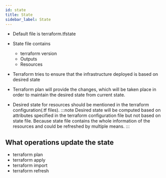 ```yaml
---
id: state
title: State
sidebar_label: State
---
```


- Default file is terraform.tfstate
- State file contains
    - terraform version
    - Outputs
    - Resources

- Terraform tries to ensure that the infrastructure deployed is based on desired state
- Terraform plan will provide the changes, which will be taken place in order to maintain the desired state from current state.
- Desired state for resources should be mentioned in the terraform configuration(.tf files).
:::note
Desired state will be computed based on attributes specified in the terraform configuration file but not based on state file. Because state file contains the whole information of the resources and could be refreshed by multiple means.
:::

## What operations update the state
- terraform plan
- terraform apply
- terraform import
- terraform refresh
